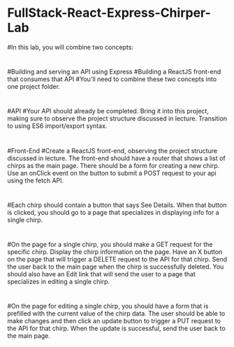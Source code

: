 # FullStack-React-Express-Chirper-Lab
#In this lab, you will combine two concepts:
#
#Building and serving an API using Express
#Building a ReactJS front-end that consumes that API
#You'll need to combine these two concepts into one project folder.
#
#API
#Your API should already be completed. Bring it into this project, making sure to observe the project structure discussed in lecture. Transition to using ES6 import/export syntax.
#
#Front-End
#Create a ReactJS front-end, observing the project structure discussed in lecture. The front-end should have a router that shows a list of chirps as the main page. There should be a form for creating a new chirp. Use an onClick event on the button to submit a POST request to your api using the fetch API.
#
#Each chirp should contain a button that says See Details. When that button is clicked, you should go to a page that specializes in displaying info for a single chirp.
#
#On the page for a single chirp, you should make a GET request for the specific chirp. Display the chirp information on the page. Have an X button on the page that will trigger a DELETE request to the API for that chirp. Send the user back to the main page when the chirp is successfully deleted. You should also have an Edit link that will send the user to a page that specializes in editing a single chirp.
#
#On the page for editing a single chirp, you should have a form that is prefilled with the current value of the chirp data. The user should be able to make changes and then click an update button to trigger a PUT request to the API for that chirp. When the update is successful, send the user back to the main page.
